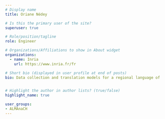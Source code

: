 ```yaml
---
# Display name
title: Oriane Nédey

# Is this the primary user of the site?
superuser: true

# Role/position/tagline
role: Engineer

# Organizations/Affiliations to show in About widget
organizations:
  - name: Inria
    url: https://www.inria.fr/fr

# Short bio (displayed in user profile at end of posts)
bio: Data collection and translation models for a regional language of France


# Highlight the author in author lists? (true/false)
highlight_name: true

user_groups:
- ALMAnaCH
---
```

